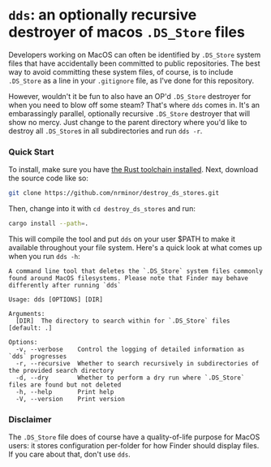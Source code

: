 # `dds`: an optionally recursive destroyer of macos `.DS_Store` files

Developers working on MacOS can often be identified by `.DS_Store` system files that have accidentally been committed to public repositories. The best way to avoid committing these system files, of course, is to include `.DS_Store` as a line in your `.gitignore` file, as I've done for this repository.

However, wouldn't it be fun to also have an OP'd `.DS_Store` destroyer for when you need to blow off some steam? That's where `dds` comes in. It's an embarassingly parallel, optionally recursive `.DS_Store` destroyer that will show no mercy. Just change to the parent directory where you'd like to destroy all `.DS_Store`s in all subdirectories and run `dds -r`.

### Quick Start

To install, make sure you have [the Rust toolchain installed](https://www.rust-lang.org/tools/install). Next, download the source code like so:

```zsh
git clone https://github.com/nrminor/destroy_ds_stores.git
```

Then, change into it with `cd destroy_ds_stores` and run:

```zsh
cargo install --path=.
```

This will compile the tool and put `dds` on your user $PATH to make it available throughout your file system. Here's a quick look at what comes up when you run `dds -h`:

```
A command line tool that deletes the `.DS_Store` system files commonly found around MacOS filesystems. Please note that Finder may behave differently after running `dds`

Usage: dds [OPTIONS] [DIR]

Arguments:
  [DIR]  The directory to search within for `.DS_Store` files [default: .]

Options:
  -v, --verbose    Control the logging of detailed information as `dds` progresses
  -r, --recursive  Whether to search recursively in subdirectories of the provided search directory
  -d, --dry        Whether to perform a dry run where `.DS_Store` files are found but not deleted
  -h, --help       Print help
  -V, --version    Print version
```

### Disclaimer

The `.DS_Store` file does of course have a quality-of-life purpose for MacOS users: it stores configuration per-folder for how Finder should display files. If you care about that, don't use `dds`.
